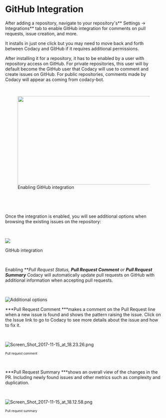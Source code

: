# GitHub Integration

After adding a repository, navigate to your repository's** Settings
-&gt; Integrations** tab to enable GitHub integration for comments on
pull requests, issue creation, and more.

It installs in just one click but you may need to move back and forth
between Codacy and GitHub if it requires additional permissions.

After installing it for a repository, it has to be enabled by a user
with repository access on GitHub. For private repositories, this user
will by default become the GitHub user that Codacy will use to comment
and create issues on GitHub. For public repositories, comments made by
Codacy will appear as coming from codacy-bot.

 

<figure>
<img src="https://support.codacy.com/hc/article_attachments/115001629834/Aug-10-2017_17-47-06.gif" width="669" height="283" alt="" /><figcaption><span class="wysiwyg-font-size-small">Enabling GitHub integration</span></figcaption>
</figure>

 

 

Once the integration is enabled, you will see additional options when
browsing the existing issues on the repository:

 

![](https://support.codacy.com/hc/en-us/article_attachments/115000333565/Screen_Shot_2016-12-27_at_12.11.35.png)

<span class="wysiwyg-font-size-small">GitHub integration</span>

 

Enabling ***Pull Request Status, **Pull Request Comment*** *or **Pull
Request Summary*** Codacy will automatically update pull requests on
GitHub with additional information when accepting pull requests.

 

![<span class="wysiwyg-font-size-small">Additional
options</span>](https://support.codacy.com/hc/article_attachments/115004279034/Screen_Shot_2017-11-15_at_17.50.49.png)

***Pull Request Comment ***makes a comment on the Pull Request line when
a new issue is found and shows the pattern raising the issue. Click on
the Issue link to go to Codacy to see more details about the issue and
how to fix it.

 

![Screen\_Shot\_2017-11-15\_at\_18.23.26.png](https://support.codacy.com/hc/article_attachments/115004251253/Screen_Shot_2017-11-15_at_18.23.26.png)

<span class="wysiwyg-font-size-small" style="font-size: x-small;">Pull
request comment</span>

 

***Pull Request Summary ***shows an overall view of the changes in the
PR. Including newly found issues and other metrics such as complexity
and duplication. 

 

![Screen\_Shot\_2017-11-15\_at\_18.12.58.png](https://support.codacy.com/hc/article_attachments/115004251373/Screen_Shot_2017-11-15_at_18.12.58.png)

<span class="wysiwyg-font-size-small" style="font-size: x-small;">Pull
request summary</span>

 

 
